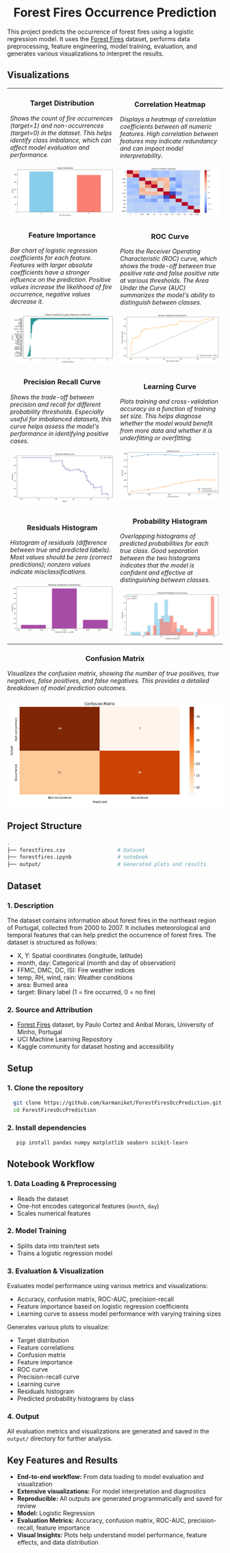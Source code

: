 <h1 align="center">Forest Fires Occurrence Prediction</h1>

This project predicts the occurrence of forest fires using a logistic regression model. It uses the [Forest Fires](https://archive.ics.uci.edu/dataset/162/forest+fires) dataset, performs data preprocessing, feature engineering, model training, evaluation, and generates various visualizations to interpret the results.

## Visualizations

<table><tr><td>
      <h3 align="center">Target Distribution</h3>
      <i>Shows the count of fire occurrences (target=1) and non-occurrences (target=0) in the dataset. This helps identify class imbalance, which can affect model evaluation and performance.</i><br><br>
      <img width="auto" src="output/target_distribution.png">
    </td><td>
      <h3 align="center">Correlation Heatmap</h3>
      <i>Displays a heatmap of correlation coefficients between all numeric features. High correlation between features may indicate redundancy and can impact model interpretability.</i><br><br>
      <img width="auto" src="output/correlation_heatmap.png">  </td>
  </tr>
    <tr><td>
      <h3 align="center">Feature Importance</h3>
      <i>Bar chart of logistic regression coefficients for each feature. Features with larger absolute coefficients have a stronger influence on the prediction. Positive values increase the likelihood of fire occurrence, negative values decrease it.</i><br><br>
      <img width="auto" src="output/feature_importance.png">
    </td><td>
      <h3 align="center">ROC Curve</h3>
      <i>Plots the Receiver Operating Characteristic (ROC) curve, which shows the trade-off between true positive rate and false positive rate at various thresholds. The Area Under the Curve (AUC) summarizes the model's ability to distinguish between classes.</i><br><br>
      <img width="auto" src="output/roc_curve.png">
    </td></tr>
    <tr><td>
      <h3 align="center">Precision Recall Curve</h3>
      <i>Shows the trade-off between precision and recall for different probability thresholds. Especially useful for imbalanced datasets, this curve helps assess the model's performance in identifying positive cases.</i><br><br>
      <img width="auto" src="output/precision_recall_curve.png">
    </td><td>
      <h3 align="center">Learning Curve</h3>
      <i>Plots training and cross-validation accuracy as a function of training set size. This helps diagnose whether the model would benefit from more data and whether it is underfitting or overfitting.</i><br><br>
      <img width="auto" src="output/learning_curve.png">
    </td></tr>
    <tr><td>
      <h3 align="center">Residuals Histogram</h3>
      <i>Histogram of residuals (difference between true and predicted labels). Most values should be zero (correct predictions); nonzero values indicate misclassifications.</i><br><br>
      <img width="auto" src="output/residuals_hist.png">
    </td><td>
      <h3 align="center">Probability Histogram</h3>
      <i>Overlapping histograms of predicted probabilities for each true class. Good separation between the two histograms indicates that the model is confident and effective at distinguishing between classes.</i><br><br>
      <img width="auto" src="output/prob_hist_by_class.png">
    </td></tr>
</table>
<h3 align="center">Confusion Matrix</h3>
      <i>Visualizes the confusion matrix, showing the number of true positives, true negatives, false positives, and false negatives. This provides a detailed breakdown of model prediction outcomes.</i><br><br>
      <img width="auto" src="output/confusion_matrix.png">

## Project Structure

```bash
.
├── forestfires.csv                 # Dataset
├── forestfires.ipynb               # notebook
├── output/                         # Generated plots and results
```

## Dataset

### 1. Description

The dataset contains information about forest fires in the northeast region of Portugal, collected from 2000 to 2007. It includes meteorological and temporal features that can help predict the occurrence of forest fires. The dataset is structured as follows:

- X, Y: Spatial coordinates (longitude, latitude)
- month, day: Categorical (month and day of observation)
- FFMC, DMC, DC, ISI: Fire weather indices
- temp, RH, wind, rain: Weather conditions
- area: Burned area
- target: Binary label (1 = fire occurred, 0 = no fire)

### 2. Source and Attribution

- [Forest Fires](https://archive.ics.uci.edu/dataset/162/forest+fires) dataset, by Paulo Cortez and Aníbal Morais, University of Minho, Portugal  
- UCI Machine Learning Repository  
- Kaggle community for dataset hosting and accessibility

## Setup

### 1. Clone the repository

```sh
  git clone https://github.com/karmaniket/ForestFiresOccPrediction.git
  cd ForestFiresOccPrediction
```

### 2. Install dependencies

```sh
   pip install pandas numpy matplotlib seaborn scikit-learn
```

## Notebook Workflow

### 1. Data Loading & Preprocessing

- Reads the dataset
- One-hot encodes categorical features (`month`, `day`)
- Scales numerical features

### 2. Model Training

- Splits data into train/test sets
- Trains a logistic regression model

### 3. Evaluation & Visualization

Evaluates model performance using various metrics and visualizations:

- Accuracy, confusion matrix, ROC-AUC, precision-recall
- Feature importance based on logistic regression coefficients
- Learning curve to assess model performance with varying training sizes

Generates various plots to visualize:

- Target distribution
- Feature correlations
- Confusion matrix
- Feature importance
- ROC curve
- Precision-recall curve
- Learning curve
- Residuals histogram
- Predicted probability histograms by class

### 4. Output

All evaluation metrics and visualizations are generated and saved in the `output/` directory for further analysis.

## Key Features and Results

- **End-to-end workflow:** From data loading to model evaluation and visualization
- **Extensive visualizations:** For model interpretation and diagnostics
- **Reproducible:** All outputs are generated programmatically and saved for review
- **Model:** Logistic Regression
- **Evaluation Metrics:** Accuracy, confusion matrix, ROC-AUC, precision-recall, feature importance
- **Visual Insights:** Plots help understand model performance, feature effects, and data distribution
